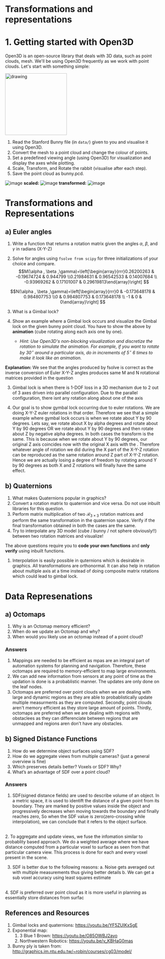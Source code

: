 # Transformations and representations



# 1. Getting started with Open3D

Open3D is an open-source library that deals with 3D data, such as point clouds, mesh. We'll be using Open3D frequently as we work with point clouds. Let's start with something simple:

<img src="misc/bunny.jpg" alt="drawing" width="200"/>

1. Read the Stanford Bunny file (in `data/`) given to you and visualise it using Open3D.
2. Convert the mesh to a point cloud and change the colour of points.
3. Set a predefined viewing angle (using Open3D) for visualization and display the axes while plotting.
4. Scale, Transform, and Rotate the rabbit (visualise after each step).
5. Save the point cloud as bunny.pcd.

![image](results/pcd_img.png)
<b>scaled:</b>
![image](results/pcd_scaled.png)
<b>transformed:</b>
![image](results/pcd_transform.png)
# Transformations and Representations

## a) Euler angles
1. Write a function that returns a rotation matrix given the angles $\alpha$, $\beta$, and $\gamma$ in radians (X-Y-Z)

2. Solve for angles using ```fsolve from scipy``` for three initializations of your choice and compare.
$$M(\alpha , \beta ,\gamma)=\left[\begin{array}{rrr}0.26200263 & -0.19674724 & 0.944799 \\0.21984631 & 0.96542533 & 0.14007684 \\
    -0.93969262 & 0.17101007 & 0.29619813\end{array}\right] 
$$

$$N(\alpha , \beta ,\gamma)=\left[\begin{array}{rrr}0 & -0.173648178 &  0.984807753 \\0 & 0.984807753 & 0.173648178 \\
    -1 & 0 & 0\end{array}\right] 
$$

3. What is a Gimbal lock? 

4. Show an example where a Gimbal lock occurs and visualize the Gimbal lock on the given bunny point cloud. You have to show the above by **animation** (cube rotating along each axis one by one).
    - *Hint: Use Open3D's non-blocking visualization and discretize the rotation to simulate the animation. For example, if you want to rotate by $30^{\circ}$ around a particular axis, do in increments of $5^{\circ}$ 6 times to make it look like an animation.*


<b> Explanation: </b>We see that the angles produced by fsolve is correct as the inverse conversion of Euler X-Y-Z angles produces same M and N rotational matrices provided in the question

3. Gimbal lock is when there is 1-DOF loss in a 3D mechanism  due to 2 out of 3 axes driven into parallel configuration. Due to the parallel configuration, there isnt any rotation along about one of the axis

4. Our goal is to show gymbal lock occurring due to euler rotations. We are doing X-Y-Z euler rotations in that order. Therefore we see that a simple example where gymbal lock occurs is when we rotate about Y by 90 degrees.
Lets say, we rotate about X by alpha degrees and rotate about Y by 90 degrees OR we rotate about Y by 90 degrees and then rotate about Z by negative alpha degrees.
In both cases the transform is the same. This is because when we rotate about Y by 90 degrees, our original Z axis coincides now with the original X axis with the . Therefore whatever angle of rotation we did during the X part of the X-Y-Z rotation can be reproduced as the same rotation around Z part of X-Y-Z rotation.
Hence we are actually losing a degree of freedom by rotating around Y by 90 degrees as both X and Z rotations will finally have the same effect.

## b) Quaternions

1. What makes Quaternions popular in graphics? 
2. Convert a rotation matrix to quaternion and vice versa. Do not use inbuilt libraries for this question.
3. Perform matrix multiplication of two $\mathcal{R}_{3 \times 3}$ rotation matrices and perform the same transformation in the quaternion space. Verify if the final transformation obtained in both the cases are the same.
4. Try to interpolate any 3D model (cube / bunny / not sphere obviously!!) between two rotation matrices and visualize!

The above questions require you to **code your own functions** and **only verify** using inbuilt functions.


1. Interpolation is easily possible in quternions which is desirable in graphics. All transformations are orthonormal. It can also help in rotation about multiple axis at a time instead of doing composite matrix rotations which could lead to gimbal lock.




# Data Represenations 
## a) Octomaps

1. Why is an Octomap memory efficient?
2. When do we update an Octomap and why?
3. When would you likely use an octomap instead of a point cloud?


### Answers

1. Mappings are needed to be efficient as mpas are an integral part of automation systems for planning and navigation. Therefore,  these octomaps are required to memory-efficient to map large environments. 
2. We can add new information from sensors at any point of time as the updation is done is a probablistic manner. The updates are only done on the leaf nodes.
3. Octomaps are preferred over point clouds when we are dealing with large and dynamic regions as they are able to probablistically update multiple measurments as they are computed. Secondly, point clouds aren't memory efficient as they store large amount of points. Thirdly, octomaps are preferred when we are dealing with regions with obstaclees as they can differenciate between regions that are unmapped and regions aren don't have any obstacles.


## b) Signed Distance Functions

1. How do we determine object surfaces using SDF?
2. How do we aggregate views from multiple cameras? (just a general overview is fine)
3. Which preserves details better? Voxels or SDF? Why?
4. What’s an advantage of SDF over a point cloud?

### Answers

1. SDF(signed distance fields) are used to describe volume of an object. In a metric space, it is used to identift the distance of a given point from its boundary. They are marked by positive values inside the object and progressively decreases when moving towards the boundary and finally reaches zero, So when the SDF value is zero(zero-crossing while interpolation), we can conclude that it refers to the object surface.
<br>
2. To aggregate and update views, we fuse the infomation similar to probablity based approach. We do a weighted average where we have distance computed from a particular voxel to surface as seen from that particular camera view. This process is done for each and every voxel present in the scene.

3. SDF is better due to the following reasons: 
    a. Noise gets averaged out with multiple measurements thus giving better details
    b. We can get a sub voxel accuracy using least squares estimate
<br>
4. SDF is preferred over point cloud as it is more useful in planning as essentially store distances from surfac

## References and Resources

1. Gimbal locks and quaternions: https://youtu.be/YF5ZUlKxSgE
2. Exponential map: 
    1. 3 Blue 1 Brown: https://youtu.be/O85OWBJ2ayo
    2. Northwestern Robotics: https://youtu.be/v_KBHaG0mas
3. Bunny ply is taken from: http://graphics.im.ntu.edu.tw/~robin/courses/cg03/model/